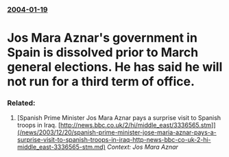 ### [2004-01-19](/news/2004/01/19/index.md)

#  Jos Mara Aznar's government in Spain is dissolved prior to March general elections. He has said he will not run for a third term of office.




### Related:

1. [Spanish Prime Minister Jos Mara Aznar pays a surprise visit to Spanish troops in Iraq. [http://news.bbc.co.uk/2/hi/middle_east/3336565.stm]](/news/2003/12/20/spanish-prime-minister-jose-maria-aznar-pays-a-surprise-visit-to-spanish-troops-in-iraq-http-news-bbc-co-uk-2-hi-middle_east-3336565-stm.md) _Context: Jos Mara Aznar_
